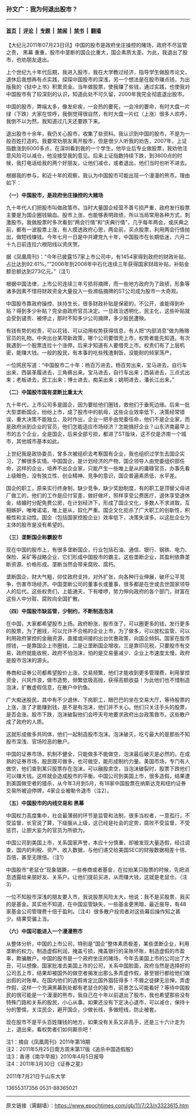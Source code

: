 ### 孙文广：我为何退出股市？

---

#### [首页](../../../..?n3323615) &nbsp;|&nbsp; [评论](../../../../../epoch-comment?n3323615) &nbsp;|&nbsp; [专题](../../../../../epoch-special?n3323615) &nbsp;|&nbsp; [禁闻](../../../../../epoch-news?n3323615) &nbsp;|&nbsp; [禁书](../../../../../books?n3323615) &nbsp;|&nbsp; [翻墙](https://github.com/gfw-breaker/nogfw/blob/master/README.md?n3323615)


<div class="post_content" id="artbody" itemprop="articleBody">
 <!-- article content begin -->
 <p>
  【大纪元2011年07月23日讯】中国的股市是政府坐庄操控的赌场，政府不尽监管之责，
  <ok href="https://www.epochtimes.com/gb/tag/%E9%BB%91%E5%B9%95.html">
   黑幕
  </ok>
  重重，股市中垄断的国企比重大，国企素质太差。为此，我退出了股市，也劝朋友退出。
 </p>
 <p>
  上个世纪九十年代后期，我进入股市，我在大学教过经济，指导学生做股市论文，退休后我想再有点实践，探探中国股市的深浅，另一个想法是在股市赚点钱，为出版我的《狱中上书》积累资金。当年做股票，使我赚了些钱，通过实践，也使我对中国股市有了较深刻的认识，知道此处不可久留，2000年我完全彻底退出股市。
 </p>
 <p>
  中国的股市，弊端太多，像发疟疾，一会热的要死，一会冷的要命，有时大盘一片绿（下跌）大家在惊呼，我倒觉得很自然，有时大盘一片红（上涨）很多人欢呼，我倒不以为然，我知道过几天还要跌下来。
 </p>
 <p>
  退出股市十余年，我仍关心股市，收集了些资料。我认识到中国的股市，不是为一般百姓打造的。我要常劝朋友离开股市，但是很少人听我的劝告，2007年，上证指数涨到6000多点，在深圳看到我的一个学生，他毕业后专业做股票，我劝他注意风险可以减仓，他没接受我的意见。后来上证指数持续下跌，到3600点的时候，我打电话给我的两个好朋友，让他们减仓，或者退出，他们当时也听不进去。
 </p>
 <p>
  根据我的参与，和近十年的观察，我认为中国股市可能出现一个漫漫的熊市。理由如下：
 </p>
 <p>
  <b>
   （一）中国股市，是政府坐庄操控的大赌场
  </b>
 </p>
 <p>
  九十年代人们把股市叫做政策市。当时大量国企经营不善亏损严重，政府发行股票主要是为国企圈钱输血。股市上涨，也能够表明政绩，所以当局常用各种方式，刺激股市。我做股票时多次看到“两会行情”和“庆典行情”，几乎每年两会，或庆典之前，都有一波股票上涨，有人摸透政府心思，两会前，买点股票，利用两会行情抛出，做短线赚钱。今年七月一日是中共建党九十年，中国股市在长期低迷，六月二十九日前连拉六根阳线以资庆贺。
 </p>
 <p>
  据《凤凰周刊》：“今年已披露157家上市公司中，有1454家得到政府的财政补贴，占比达到92.61%。”“2006年到2008年中石化连续三年获得国家财政补贴，补贴金额总额达到273亿元。”（注1）
 </p>
 <p>
  根据中国法律，上市公司连续三年亏损将摘牌，而一些地方政府为了政绩，形象等诸多因素不惜将财政资金大量投入一些濒临摘牌的ST公司成为股市一大奇观。
 </p>
 <p>
  中国股市靠政府操控、扶持生长，很多财政补贴是保密的，不公开，谁能得到补贴？得到多少补贴？完全由政府官员决定。一旦政治透明化，民主化，这些补贴就会受到谴责、被停止，那时不知多少公司摘牌，多少股民遭殃。
 </p>
 <p>
  有钱有势的权贵，可以花钱、可以动用权势获得信息，有人把“内部消息”做为贿赂官员的礼物。中央出台某项新政策，哪个公司要借壳上市，权势者能先知道。有次我遇到一个股票连拉十个涨停，后来才知道有人要借壳上市。权贵们有了上层机密，能赚大钱。一般的股民，有本事的吃些残渣剩饭，没能耐的倾家荡产。
 </p>
 <p>
  一位网民写道：“中国股市二十年：杨百万进去，杨百劳出来，宝马进去，自行车出来，西装革履进去，三角裤出来。宝马进去，自行车出来；西装进去，三点式出来；老板进去，民工出来；博士进去，痴呆出来；姚明进去，潘长江出来。”
 </p>
 <p>
  <b>
   （二）中国股市国有垄断比重太大
  </b>
 </p>
 <p>
  九十年代，上市公司多是国企，因为要给他们圈钱，救他们于垂死边缘。后来一批大型垄断国企，纷纷上市，成了股市中的航母，这些企业效率低下，决策经常错误，重大决策不能独立、及时作出，企业一把手由党委任命，他们不是企业家，而是政府派到企业的官员，他们怎能适应市场经济？怎能搞好企业？山东济南最早上市的五个企业，全是国企，后来全部亏损，都进了ST版块，这不仅是济南一个城市，其他城市基本如此。
 </p>
 <p>
  上世纪我是政协委员，曾多次被组织去考察国有企业，我也组织过学生去国企实习，了解很多实情。中国国企，是计划经济的产物，国企领导人由党委组织部任命，这样的企业，培养不出企业家，只能产生一些唯上是从的庸碌官员，办事先看上级眼色，没有独立性、创业精神、竞争的意识，国企普遍素质低，水平差。
 </p>
 <p>
  国企的职工，原来实行终身制，缺少竞争，缺少奖励制度，有的职工是顶替父母进厂做工的，他们的工作是应付官差，做好做坏，照样享受公费医疗，退休享受退休金，结婚时分配免费公房，在计划经济下，形成了国企文化，多数人不求进取，互相嫉妒，唯唯诺诺，唯上是从，奴化严重。国企文化扼杀了广大职工的创新性，积极性和主动性。国企（包括国家控股企业）效率低下，决策失误多。以这批企业为主体的股市是没有希望的。
 </p>
 <p>
  <b>
   （三）垄断国企称霸股市
  </b>
 </p>
 <p>
  现在中国的股市上，有很多垄断国企，行业包括石油、通信、银行、钢铁、电力、保险、采矿等战略企业，它们形成中国股市的霸主。这些垄断企业，其盈利依靠垄断资源、价格形成。垄断当然会带来腐败、腐朽。
 </p>
 <p>
  垄断国企，财大气粗，仰仗政府支持，对外扩张，向各种行业伸展，破坏公平竞争，伤害市场经济。中国垄断公司的董事长或董事，很多都是在世或去世国家领导人的后代。这些权贵们，上能通天，下有喽啰，势力伸向政府的各个部门，财富在这些人中分赃、腐败向全国扩散。
 </p>
 <p>
  <b>
   （四）中国股市缺监管，少制约，不断制造泡沫
  </b>
 </p>
 <p>
  在中国，大家都希望股市上扬。政府盼涨，股市涨了，可以圈更多的钱，发行更多的股票，为了圈钱，可以允许不合格的企业上市，为了做多，可以放松监管，可以利用政府掌控的金融资源，直接或间接的出台优惠政策，向国企倾斜。国家在股市捞钱，一是靠国企上市圈钱，二是让垄断国企增收，三是靠印花税，只要股市有交易，政府就能收税，政府不怕泡沫，怕的是交易量减少、企业上市速度太慢，政府是股市泡沫的源头。
 </p>
 <p>
  券商和证券公司都希望股价上涨，交易频繁，他们才能收到更多管理费，利用掌控资金，兴风作浪，做市造势，频繁低吸高抛，获得高额收益！为此他们也不惜制造泡沫，扩散虚假信息，在散户中钓鱼。
 </p>
 <p>
  广大痴迷股民，其中有不少退休、下岗职工，眼巴巴的坐在交易大厅，等待股票的上涨，涨了才能赚到钱，是不是有泡沫，他们并不关心。他们只关注手头的股票，是否会涨。股市下跌，泡沫破裂他们会呼天号地要求政府出台政策救市。这些散户成了政府的人质。
 </p>
 <p>
  这就形成做多共同体，他们一起制造股市泡沫。泡沫破灭，吃亏最大的是那些不知股市深浅、官场险恶的散户。
 </p>
 <p>
  中国的证券市场，机制不健全，只能做多不能做空，泡沫最后破灭是必然的。在成熟的证券市场，股民既可做多，也可做空，能形成制约力量。美国市场，专门有人做空，他们查到某只股票存在泡沫，可以融股卖空，当泡沫破裂时，股票下跌他们可以赚大钱。这样就会造成股市的平衡。中国公司到美国上市，很多造假，结果遭到美国做空者的猎杀，从今年3月到5月，有18家中国股票在纳斯达克和纽约证券交易所被迫停牌，4家企业被勒令退市（注2）。
 </p>
 <p>
  <b>
   （五）中国股市的内线交易和
   <ok href="https://www.epochtimes.com/gb/tag/%E9%BB%91%E5%B9%95.html">
    黑幕
   </ok>
  </b>
 </p>
 <p>
  中国权力高度集中，社会最薄弱的环节是监管和法制，很多当权者，一意孤行，不受监督，长官说了算，下级服从上级，这已经是社会的定势，腐败不受监督，不受惩罚，让胆大妄为的官员为所欲为。
 </p>
 <p>
  中国公司到美国上市，关系国家声誉，本应十分慎重，却被发现大量造假，经过调查，国内的利税、资产、收入数据，与他们递交给美国SEC的财报数据相差十倍、百倍，甚至无限倍。（注1）
 </p>
 <p>
  中国股市“老鼠仓”现象猖獗，一些券商或者基金，在拉抬某只股票的时候，先把消息透露给亲朋好友、关系户。让他们提前买进，从而赚大钱，这就是老鼠仓。（注3）
 </p>
 <p>
  一位不知股市深浅的朋友要入市，我说股票风险太大，他说：我不是买股票，我买的是基金。其实他不知道，在中国监管缺失，一些基金更黑暗，最近报导，有48家基金公司管理费十倍于盈利。（注4）很多散户投资者对这些幕后操作知之甚少。结果受骗上当。
 </p>
 <p>
  <b>
   （六）中国可能进入一个漫漫熊市
  </b>
 </p>
 <p>
  从整体分析，中国的上市公司，特别是“国企”整体素质极差，某些垄断企业，利用垄断的权力，制造虚假利润，掩盖亏损，掩盖银行的呆账坏账，制造虚假的市盈率，欺骗散户。中国的股市是一个政府坐庄的赌场，今年去美国上市的公司出了大丑，可以想像，国家批准去美国上市的公司，关系中国脸面，政府当然是选择好的公司去上市，结果却被国外的做空者揭发出那么多弄虚作假，甚至银行都给他们做出假的对账单。在国内他们的造假肯定比国外猖狂得多！不屑之徒肆无忌惮，弄虚作假，这样一个充满黑幕到处都有老鼠仓的股市，前景怎么可能看好？等待中国股民的很可能是一个漫漫的熊市，我自己在十年以前退出了股市，我也希望那些没有特殊门路和关系的股民，小心从事。如果还没有下定决心退市，可以减仓，保持十分的警惕，关注民企，避开国企，少做长线，多做短线，防止被套。
 </p>
 <p>
  现在股市不是平头百姓赚钱的地方，如果没有关系又非高手，还是三十六计走为上，退出来，看权势者们如何厮杀吧！
 </p>
 <p>
  注1：摘自《凤凰周刊》2011年第18期
  <br/>
  注2：2011年5月25日南方周末第17版《追杀中国造假股》
  <br/>
  注3：香港《南华早报》2010年4月5日报导
  <br/>
  注4：2011年3月30日《证券之星》
 </p>
 <p>
  2011年7月21日于山东大学
 </p>
 <p>
  13655317356  0531-88365021
 </p>
 <!-- article content end -->
 <div id="below_article_ad">
 </div>
</div>


---

原文链接（需翻墙）：https://www.epochtimes.com/gb/11/7/23/n3323615.htm